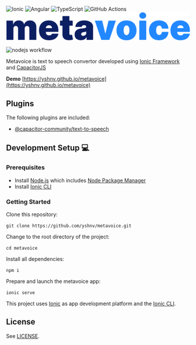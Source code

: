 ![Ionic](https://img.shields.io/badge/Ionic-%233880FF.svg?style=for-the-badge&logo=Ionic&logoColor=white)
![Angular](https://img.shields.io/badge/angular-%23DD0031.svg?style=for-the-badge&logo=angular&logoColor=white)
![TypeScript](https://img.shields.io/badge/typescript-%23007ACC.svg?style=for-the-badge&logo=typescript&logoColor=white)
![GitHub Actions](https://img.shields.io/badge/github%20actions-%232671E5.svg?style=for-the-badge&logo=githubactions&logoColor=white)
![metavoice](https://raw.githubusercontent.com/yshnv/metavoice/main/src/assets/metavoice.svg)


![nodejs workflow](https://github.com/yshnv/metavoice/actions/workflows/node.js.yml/badge.svg)

Metavoice is text to speech convertor developed using [Ionic Framework](https://ionicframework.com/) and [CapacitorJS](https://capacitorjs.com/)

**Demo**
[https://yshnv.github.io/metavoice](https://yshnv.github.io/metavoice)

## Plugins

The following plugins are included:

- [@capacitor-community/text-to-speech](https://github.com/capacitor-community/text-to-speech)

## Development Setup 💻

### Prerequisites

- Install [Node.js](https://nodejs.org) which includes [Node Package Manager](https://www.npmjs.com/get-npm)
- Install [Ionic CLI](https://ionicframework.com/docs/cli)

### Getting Started

Clone this repository:

```
git clone https://github.com/yshnv/metavoice.git
```

Change to the root directory of the project:

```
cd metavoice
```

Install all dependencies:

```
npm i
```

Prepare and launch the metavoice app:

```
ionic serve
```

This project uses [Ionic](https://ionicframework.com/) as app development platform and the [Ionic CLI](https://ionicframework.com/docs/cli).


## License

See [LICENSE](https://github.com/yshnv/metavoice/blob/main/LICENSE).
